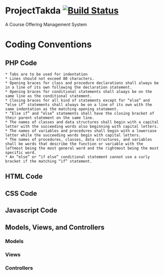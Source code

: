 # ProjectTakda [![Build Status](https://magnum.travis-ci.com/jkcdarunday/ProjectTakda.svg?token=hgQhLPiqw3aLTCCAKbdz)](https://magnum.travis-ci.com/jkcdarunday/ProjectTakda)
A Course Offering Management System

Coding Conventions
==================

PHP Code
--------
	* Tabs are to be used for indentation
	* Lines should not exceed 80 characters.
	* Opening braces for class and procedure declarations shall always be in a line of its own following the declaration statement.
	* Opening braces for conditional statements shall always be on the same line as the conditional statement.
	* Closing braces for all kind of statements except for “else” and “else if” statements shall always be on a line of its own with the same indentation as the matching opening statement.
	* “Else if” and “else” statements shall have the closing bracket of their parent statement on the same line.
	* The names of classes and data structures shall begin with a capital letter with the succeeding words also beginning with capital letters.
	* The names of variables and procedures shall begin with a lowercase letter while the succeeding words begin with capital letters.
	* The names of procedures, classes, data structures, and variables shall be words that describe the function or variable with the leftmost being the most general word and the rightmost being the most specific word.
	* An “else” or “if else” conditional statement cannot use a curly bracket if the matching “if” statement.


HTML Code
---------

CSS Code
--------

Javascript Code
---------------

Models, Views, and Controllers
------------------------------

### Models

### Views

### Controllers
